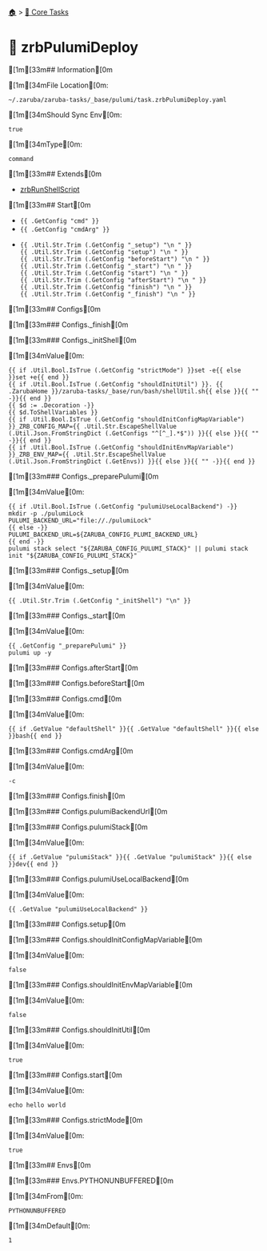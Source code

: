 <!--startTocHeader-->
[🏠](../README.md) > [🥝 Core Tasks](README.md)
# 🦆 zrbPulumiDeploy
<!--endTocHeader-->

[1m[33m## Information[0m

[1m[34mFile Location[0m:

    ~/.zaruba/zaruba-tasks/_base/pulumi/task.zrbPulumiDeploy.yaml

[1m[34mShould Sync Env[0m:

    true

[1m[34mType[0m:

    command


[1m[33m## Extends[0m

* [zrbRunShellScript](zrb-run-shell-script.md)


[1m[33m## Start[0m

* `{{ .GetConfig "cmd" }}`
* `{{ .GetConfig "cmdArg" }}`
*
    ```
    {{ .Util.Str.Trim (.GetConfig "_setup") "\n " }}
    {{ .Util.Str.Trim (.GetConfig "setup") "\n " }}
    {{ .Util.Str.Trim (.GetConfig "beforeStart") "\n " }}
    {{ .Util.Str.Trim (.GetConfig "_start") "\n " }}
    {{ .Util.Str.Trim (.GetConfig "start") "\n " }}
    {{ .Util.Str.Trim (.GetConfig "afterStart") "\n " }}
    {{ .Util.Str.Trim (.GetConfig "finish") "\n " }}
    {{ .Util.Str.Trim (.GetConfig "_finish") "\n " }}

    ```


[1m[33m## Configs[0m


[1m[33m### Configs._finish[0m


[1m[33m### Configs._initShell[0m

[1m[34mValue[0m:

    {{ if .Util.Bool.IsTrue (.GetConfig "strictMode") }}set -e{{ else }}set +e{{ end }}
    {{ if .Util.Bool.IsTrue (.GetConfig "shouldInitUtil") }}. {{ .ZarubaHome }}/zaruba-tasks/_base/run/bash/shellUtil.sh{{ else }}{{ "" -}}{{ end }}
    {{ $d := .Decoration -}}
    {{ $d.ToShellVariables }}
    {{ if .Util.Bool.IsTrue (.GetConfig "shouldInitConfigMapVariable") }}_ZRB_CONFIG_MAP={{ .Util.Str.EscapeShellValue (.Util.Json.FromStringDict (.GetConfigs "^[^_].*$")) }}{{ else }}{{ "" -}}{{ end }}
    {{ if .Util.Bool.IsTrue (.GetConfig "shouldInitEnvMapVariable") }}_ZRB_ENV_MAP={{ .Util.Str.EscapeShellValue (.Util.Json.FromStringDict (.GetEnvs)) }}{{ else }}{{ "" -}}{{ end }}



[1m[33m### Configs._preparePulumi[0m

[1m[34mValue[0m:

    {{ if .Util.Bool.IsTrue (.GetConfig "pulumiUseLocalBackend") -}}
    mkdir -p ./pulumiLock
    PULUMI_BACKEND_URL="file://./pulumiLock"
    {{ else -}}
    PULUMI_BACKEND_URL=${ZARUBA_CONFIG_PLUMI_BACKEND_URL}
    {{ end -}}
    pulumi stack select "${ZARUBA_CONFIG_PULUMI_STACK}" || pulumi stack init "${ZARUBA_CONFIG_PULUMI_STACK}" 


[1m[33m### Configs._setup[0m

[1m[34mValue[0m:

    {{ .Util.Str.Trim (.GetConfig "_initShell") "\n" }}


[1m[33m### Configs._start[0m

[1m[34mValue[0m:

    {{ .GetConfig "_preparePulumi" }}
    pulumi up -y


[1m[33m### Configs.afterStart[0m


[1m[33m### Configs.beforeStart[0m


[1m[33m### Configs.cmd[0m

[1m[34mValue[0m:

    {{ if .GetValue "defaultShell" }}{{ .GetValue "defaultShell" }}{{ else }}bash{{ end }}


[1m[33m### Configs.cmdArg[0m

[1m[34mValue[0m:

    -c


[1m[33m### Configs.finish[0m


[1m[33m### Configs.pulumiBackendUrl[0m


[1m[33m### Configs.pulumiStack[0m

[1m[34mValue[0m:

    {{ if .GetValue "pulumiStack" }}{{ .GetValue "pulumiStack" }}{{ else }}dev{{ end }}


[1m[33m### Configs.pulumiUseLocalBackend[0m

[1m[34mValue[0m:

    {{ .GetValue "pulumiUseLocalBackend" }}


[1m[33m### Configs.setup[0m


[1m[33m### Configs.shouldInitConfigMapVariable[0m

[1m[34mValue[0m:

    false


[1m[33m### Configs.shouldInitEnvMapVariable[0m

[1m[34mValue[0m:

    false


[1m[33m### Configs.shouldInitUtil[0m

[1m[34mValue[0m:

    true


[1m[33m### Configs.start[0m

[1m[34mValue[0m:

    echo hello world


[1m[33m### Configs.strictMode[0m

[1m[34mValue[0m:

    true


[1m[33m## Envs[0m


[1m[33m### Envs.PYTHONUNBUFFERED[0m

[1m[34mFrom[0m:

    PYTHONUNBUFFERED

[1m[34mDefault[0m:

    1